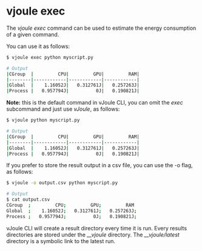 # vjoule exec

The *vjoule exec* command can be used to estimate the energy consumption of a given command.

You can use it as follows:

```bash
$ vjoule exec python myscript.py

# Output
|CGroup  |         CPU|         GPU|         RAM|
|--------|------------|------------|------------|
|Global  |    1.16052J|   0.312761J|   0.257263J|
|Process |   0.957794J|          0J|   0.190821J|
```

**Note:** this is the default command in vJoule CLI, you can omit the *exec* subcommand and just use *vJoule*, as follows:

```bash
$ vjoule python myscript.py

# Output
|CGroup  |         CPU|         GPU|         RAM|
|--------|------------|------------|------------|
|Global  |    1.16052J|   0.312761J|   0.257263J|
|Process |   0.957794J|          0J|   0.190821J|
```

If you prefer to store the result output in a csv file, you can use the -o flag, as follows:
```bash
$ vjoule -o output.csv python myscript.py

# Output
$ cat output.csv 
CGroup  ;         CPU;         GPU;         RAM
Global  ;    1.16052J;   0.312761J;   0.257263J;
Process ;   0.957794J;          0J;   0.190821J;
```

vJoule CLI will create a result directory every time it is run. Every results directories are stored under the *__vjoule* directory. The *__vjoule/latest* directory is a symbolic link to the latest run.